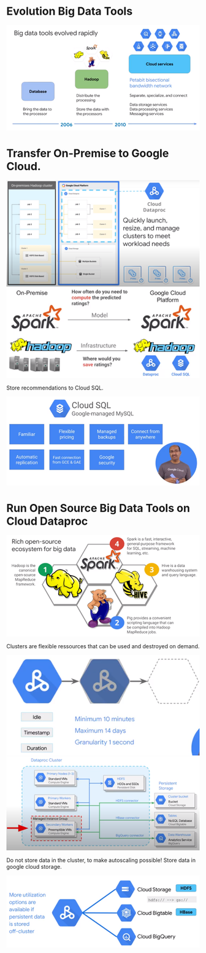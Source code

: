# Evolution Big Data Tools

![Storage Tree](../../img/gcp_storage_patterns3.png)

# Transfer On-Premise to Google Cloud.
![Recommend 3](../../img/gcp_dataproc_1.png)  
![Recommend 3](../../img/gcp_recommend_3.png)

Store recommendations to Cloud SQL.

![Recommend 4](../../img/gcp_recommend_4.png)

# Run Open Source Big Data Tools on Cloud Dataproc

![Recommend 5](../../img/gcp_recommend_5.png)

Clusters are flexible ressources that can be used and destroyed on demand.

![Recommend 6](../../img/gcp_recommend_6.png)  
![Recommend 7](../../img/gcp_recommend_7.png)

Do not store data in the cluster, to make autoscaling possible! Store data in google cloud storage.

![Recommend 8](../../img/gcp_recommend_8.png)

